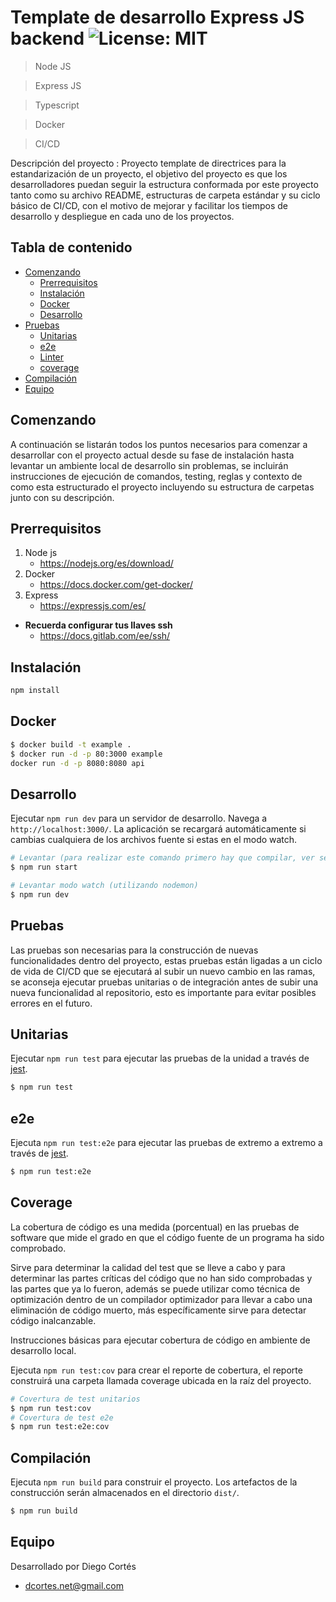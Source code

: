 # Template de desarrollo Express JS backend  ![License: MIT](https://img.shields.io/badge/License-MIT-yellow.svg)

> Node JS

> Express JS

> Typescript

> Docker

> CI/CD

Descripción del proyecto : Proyecto template de directrices para la estandarización de un proyecto, el objetivo del proyecto es que los desarrolladores puedan seguir la estructura conformada por este proyecto tanto como su archivo README, estructuras de carpeta estándar y su ciclo básico de CI/CD, con el motivo de mejorar y facilitar los tiempos de desarrollo y despliegue en cada uno de los proyectos.

## Tabla de contenido

- [Comenzando](#comenzando)
    - [Prerrequisitos](#prerrequisitos)
    - [Instalación](#instalación)
    - [Docker](#docker)
    - [Desarrollo](#desarrollo)
- [Pruebas](#pruebas)
    - [Unitarias](#unitarias)
    - [e2e](#e2e)
    - [Linter](#linter)
    - [coverage](#coverage)
- [Compilación](#compilación)
- [Equipo](#equipo)

## Comenzando

A continuación se listarán todos los puntos necesarios para comenzar a desarrollar con el proyecto actual desde su fase de instalación hasta levantar un ambiente local de desarrollo sin problemas, se incluirán instrucciones de ejecución de comandos, testing, reglas y contexto de como esta estructurado el proyecto incluyendo su estructura de carpetas junto con su descripción.

## Prerrequisitos

1. Node js
    * https://nodejs.org/es/download/
2. Docker
    * https://docs.docker.com/get-docker/
3. Express
    * https://expressjs.com/es/

* **Recuerda configurar tus llaves ssh**
    * https://docs.gitlab.com/ee/ssh/

## Instalación

```bash
npm install
```

## Docker

```bash
$ docker build -t example .
$ docker run -d -p 80:3000 example
docker run -d -p 8080:8080 api
```

## Desarrollo

Ejecutar `npm run dev` para un servidor de desarrollo. Navega a `http://localhost:3000/`. La aplicación se recargará automáticamente si cambias cualquiera de los archivos fuente si estas en el modo watch.

```bash
# Levantar (para realizar este comando primero hay que compilar, ver sección compilación)
$ npm run start

# Levantar modo watch (utilizando nodemon)
$ npm run dev
```

## Pruebas

Las pruebas son necesarias para la construcción de nuevas funcionalidades dentro del proyecto, estas pruebas están ligadas a un ciclo de vida de CI/CD que se ejecutará al subir un nuevo cambio en las ramas, se aconseja ejecutar pruebas unitarias o de integración antes de subir una nueva funcionalidad al repositorio, esto es importante para evitar posibles errores en el futuro.

## Unitarias

Ejecutar `npm run test` para ejecutar las pruebas de la unidad a través de [jest](https://jestjs.io/).

```bash
$ npm run test
```

## e2e

Ejecuta `npm run test:e2e` para ejecutar las pruebas de extremo a extremo a través de [jest](https://jestjs.io/).

```bash
$ npm run test:e2e
```

## Coverage

La cobertura de código es una medida (porcentual) en las pruebas de software que mide el grado en que el código fuente de un programa ha sido comprobado.

Sirve para determinar la calidad del test que se lleve a cabo​ y para determinar las partes críticas del código que no han sido comprobadas y las partes que ya lo fueron,​ además se puede utilizar como técnica de optimización dentro de un compilador optimizador para llevar a cabo una eliminación de código muerto, más específicamente sirve para detectar código inalcanzable.

Instrucciones básicas para ejecutar cobertura de código en ambiente de desarrollo local.

Ejecuta `npm run test:cov` para crear el reporte de cobertura, el reporte construirá una carpeta llamada coverage ubicada en la raíz del proyecto.

```bash
# Covertura de test unitarios
$ npm run test:cov
# Covertura de test e2e
$ npm run test:e2e:cov
```

## Compilación

Ejecuta `npm run build` para construir el proyecto. Los artefactos de la construcción serán almacenados en el directorio `dist/`.

```bash
$ npm run build
```

## Equipo

Desarrollado por Diego Cortés

* dcortes.net@gmail.com
